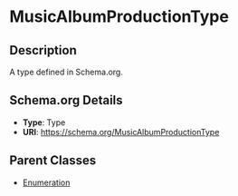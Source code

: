 # MusicAlbumProductionType

## Description
A type defined in Schema.org.

## Schema.org Details
- **Type**: Type
- **URI**: https://schema.org/MusicAlbumProductionType

## Parent Classes
- [Enumeration](../Enumeration.md)

